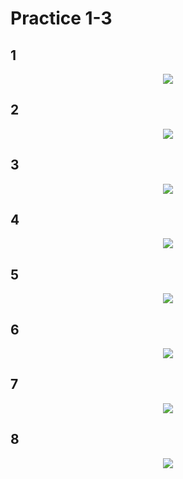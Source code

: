 # Practice 1-3

## 1

<div align="center"><img src="https://user-images.githubusercontent.com/97021497/211717154-8b8d3d1d-1126-498f-9bc2-6c43e841732a.png"></div> 

## 2

<div align="center"><img src="https://user-images.githubusercontent.com/97021497/211717266-296beb17-c154-4097-9ee5-a938d7fbd01b.png"></div> 

## 3

<div align="center"><img src="https://user-images.githubusercontent.com/97021497/211717317-2b9ae175-e37a-4c13-be2d-6bcd8efca9fe.png"></div> 

## 4

<div align="center"><img src="https://user-images.githubusercontent.com/97021497/211717428-8a16a59e-c0e3-43b8-a6f2-c6a4cf7e3869.png"></div> 

## 5

<div align="center"><img src="https://user-images.githubusercontent.com/97021497/211717482-8c8f1a17-601c-4d81-aae0-c76f53e5d956.png"></div> 

## 6

<div align="center"><img src="https://user-images.githubusercontent.com/97021497/211717542-13aae99d-ade1-42f1-912b-92f81033a839.png"></div> 

## 7

<div align="center"><img src="https://user-images.githubusercontent.com/97021497/211717614-f36b061f-f76a-4a27-b526-0f102082e56b.png"></div> 

## 8

<div align="center"><img src="https://user-images.githubusercontent.com/97021497/211717682-6f2e11ad-a861-4714-a11c-6dbb36608c1b.png"></div> 

